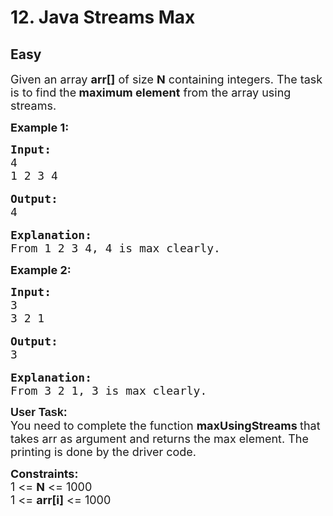 # 12. Java Streams Max
## Easy
<div class="problem-statement">
                <p></p><p><span style="font-size:18px">Given an array <strong>arr[]</strong> of size <strong>N</strong> containing integers. The task is to find the<strong> maximum element</strong> from the array using streams.</span></p>

<p><strong><span style="font-size:18px">Example 1:</span></strong></p>

<pre><span style="font-size:18px"><strong>Input:</strong>
4
1 2 3 4</span>

<span style="font-size:18px"><strong>Output:</strong>
4</span>

<span style="font-size:18px"><strong>Explanation:
</strong>From 1 2 3 4, 4 is max clearly.</span></pre>

<p><strong><span style="font-size:18px">Example 2:</span></strong></p>

<pre><span style="font-size:18px"><strong>Input:</strong>
3
3 2 1</span>

<span style="font-size:18px"><strong>Output:</strong>
3</span>

<span style="font-size:18px"><strong>Explanation:
</strong>From 3 2 1, 3 is max clearly.</span></pre>

<p><strong style="font-family:sans-serif,arial,verdana,trebuchet ms; font-size:18px">User Task:</strong><br>
<span style="font-size:18px">You need to complete the function <strong>maxUsingStreams </strong>that takes arr as argument and returns the max element. The printing is done by the driver code.</span></p>

<p><span style="font-size:18px"><strong>Constraints:</strong><br>
1 &lt;= <strong>N</strong> &lt;= 1000<br>
1 &lt;= <strong>arr[i]</strong> &lt;= 1000</span></p>
 <p></p>
            </div>